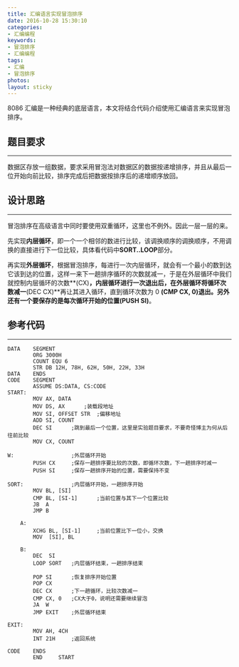 ```yaml
---
title: 汇编语言实现冒泡排序
date: 2016-10-28 15:30:10
categories:
- 汇编编程
keywords:
- 冒泡排序
- 汇编编程
tags:
- 汇编
- 冒泡排序
photos:
layout: sticky
---
```


8086 汇编是一种经典的底层语言，本文将结合代码介绍使用汇编语言来实现冒泡排序。

<!--more-->

## 题目要求

***

数据区存放一组数据，要求采用冒泡法对数据区的数据按递增排序，并且从最后一位开始向前比较，排序完成后把数据按排序后的递增顺序放回。

## 设计思路

***

冒泡排序在高级语言中同时要使用双重循环，这里也不例外。因此一层一层的来。

先实现**内层循环**，即一个一个相邻的数进行比较，该调换顺序的调换顺序，不用调换的直接进行下一位比较，具体看代码中**SORT..LOOP**部分。

再实现**外层循环**，根据冒泡排序，每进行一次内层循环，就会有一个最小的数到达它该到达的位置，这样一来下一趟排序循环的次数就减一，于是在外层循环中我们就控制内层循环的次数**(CX)**，内层循环进行一次退出后，在外层循环将循环次数减一**(DEC CX)**再让其进入循环，直到循环次数为 0 **(CMP CX, 0)**退出。另外还有一个要保存的是每次循环开始的位置**(PUSH SI)**。

## 参考代码

***

```
DATA 	SEGMENT
		ORG	3000H
		COUNT EQU 6
		STR DB 12H, 78H, 62H, 50H, 22H, 33H
DATA	ENDS
CODE	SEGMENT
		ASSUME DS:DATA, CS:CODE
START:
		MOV AX, DATA
		MOV DS, AX		;装载段地址
		MOV SI, OFFSET STR	;偏移地址
		ADD SI, COUNT
		DEC SI		;跳到最后一个位置，这里是实验题目要求，不要奇怪博主为何从后往前比较
		MOV CX, COUNT

W:					;外层循环开始
		PUSH CX		;保存一趟排序要比较的次数，即循环次数，下一趟排序时减一
		PUSH SI		;保存一趟排序开始的位置，需要保持不变

SORT:				;内层循环开始，一趟排序开始
		MOV BL, [SI]
		CMP BL, [SI-1] 		;当前位置与其下一个位置比较
		JB  A
		JMP B

	A:
		XCHG BL, [SI-1] 	;当前位置比下一位小，交换
		MOV  [SI], BL

	B:
		DEC  SI
		LOOP SORT	;内层循环结束，一趟排序结束

		POP SI		;恢复排序开始位置
		POP CX
		DEC CX		;下一趟循环，比较次数减一
		CMP CX, 0	;CX大于0，说明还需要继续冒泡
		JA  W
		JMP EXIT	;外层循环结束

EXIT:
		MOV AH, 4CH
		INT 21H		;返回系统

CODE	ENDS
		END 	START
```
